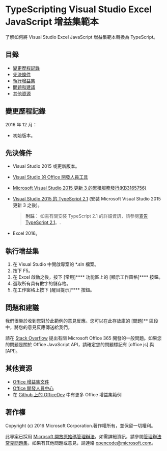 # <a name="typescripting-visual-studio-excel-javascript-add-in-template"></a>TypeScripting Visual Studio Excel JavaScript 增益集範本

了解如何將 Visual Studio Excel JavaScript 增益集範本轉換為 TypeScript。 

## <a name="table-of-contents"></a>目錄
* [變更歷程記錄](#change-history)
* [先決條件](#prerequisites)
* [執行增益集](#test-the-add-in)
* [問題和建議](#questions-and-comments)
* [其他資源](#additional-resources)

## <a name="change-history"></a>變更歷程記錄

2016 年 12 月：

* 初始版本。

## <a name="prerequisites"></a>先決條件

* Visual Studio 2015 或更新版本。
* [Visual Studio 的 Office 開發人員工具](https://www.visualstudio.com/en-us/features/office-tools-vs.aspx)
* [Microsoft Visual Studio 2015 更新 3 的累積服務發行(KB3165756)](https://msdn.microsoft.com/en-us/library/mt752379.aspx)
* [Visual Studio 2015 的 TypeScript 2.1](http://download.microsoft.com/download/6/D/8/6D8381B0-03C1-4BD2-AE65-30FF0A4C62DA/TS2.1-dev14update3-20161206.2/TypeScript_Dev14Full.exe)  (安裝 Microsoft Visual Studio 2015 更新 3 之後)。

   > **附註：**  如需有關安裝 TypeScript 2.1 的詳細資訊，請參閱[宣告 TypeScript 2.1](https://blogs.msdn.microsoft.com/typescript/2016/12/07/announcing-typescript-2-1/)。.

* Excel 2016。

## <a name="run-the-add-in"></a>執行增益集

1. 在 Visual Studio 中開啟專案的 *.sln 檔案。
2. 按下 F5。
3. 在 Excel 啟動之後，按下  [常用]**** 功能區上的 [顯示工作窗格]**** 按鈕。
5. 選取所有具有數字的儲存格。
6. 在工作窗格上按下 [醒目提示]**** 按鈕。 

## <a name="questions-and-comments"></a>問題和建議

我們很樂於收到您對於此範例的意見反應。您可以在此存放庫的 [問題]** 區段中，將您的意見反應傳送給我們。

請在 [Stack Overflow](http://stackoverflow.com/questions/tagged/office-js+API) 提出有關 Microsoft Office 365 開發的一般問題。如果您的問題是關於 Office JavaScript API，請確定您的問題標記有 [office js] 與 [API]。

## <a name="additional-resources"></a>其他資源

* [Office 增益集文件](https://msdn.microsoft.com/en-us/library/office/jj220060.aspx)
* [Office 開發人員中心](http://dev.office.com/)
* 在 [Github 上的 OfficeDev](https://github.com/officedev) 中有更多 Office 增益集範例

## <a name="copyright"></a>著作權
Copyright (c) 2016 Microsoft Corporation.著作權所有，並保留一切權利。



此專案已採用 [Microsoft 開放原始碼管理辦法](https://opensource.microsoft.com/codeofconduct/)。如需詳細資訊，請參閱[管理辦法常見問題集](https://opensource.microsoft.com/codeofconduct/faq/)，如果有其他問題或意見，請連絡 [opencode@microsoft.com](mailto:opencode@microsoft.com)。
